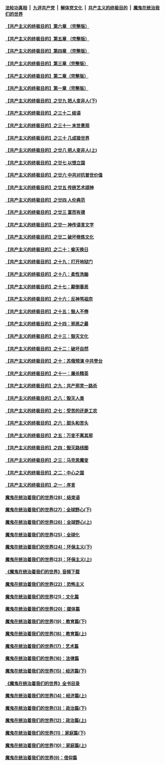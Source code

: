 ####  [法轮功真相](../../../../basic/blob/master/README.md?t=09111852) &nbsp;|&nbsp; [九评共产党](../../../../9ping.md/blob/master/README.md?t=09111852) &nbsp;|&nbsp; [解体党文化](../../../../jtdwh.md/blob/master/README.md?t=09111852)  &nbsp;|&nbsp; [共产主义的终极目的](../../../../gczydzjmd.md/blob/master/README.md?t=09111852) &nbsp;|&nbsp; [魔鬼在统治我们的世界](../../../../mgztzwmdsj.md/blob/master/README.md?t=09111852) 

#### [【共产主义的终极目的】第六章 （完整版）](../pages/nsc422/n11428913.md?t=09111852) 

#### [【共产主义的终极目的】第五章 （完整版）](../pages/nsc422/n11428912.md?t=09111852) 

#### [【共产主义的终极目的】第四章 （完整版）](../pages/nsc422/n11428907.md?t=09111852) 

#### [【共产主义的终极目的】第三章（完整版）](../pages/nsc422/n11428848.md?t=09111852) 

#### [【共产主义的终极目的】第二章（完整版）](../pages/nsc422/n11428831.md?t=09111852) 

#### [【共产主义的终极目的】第一章（完整版）](../pages/nsc422/n11417651.md?t=09111852) 

#### [【共产主义的终极目的】之廿九 把人变非人(下)](../pages/nsc422/n11344140.md?t=09111852) 

#### [【共产主义的终极目的】之三十二 结语](../pages/nsc422/n11360535.md?t=09111852) 

#### [【共产主义的终极目的】之三十一 末世景观](../pages/nsc422/n11351129.md?t=09111852) 

#### [【共产主义的终极目的】之三十 几成狼世界](../pages/nsc422/n11348280.md?t=09111852) 

#### [【共产主义的终极目的】之廿八 把人变非人(上)](../pages/nsc422/n11340492.md?t=09111852) 

#### [【共产主义的终极目的】之廿七 以恨立国](../pages/nsc422/n11336944.md?t=09111852) 

#### [【共产主义的终极目的】之廿六 中共对抗普世价值](../pages/nsc422/n11324785.md?t=09111852) 

#### [【共产主义的终极目的】之廿五 传统艺术颂神](../pages/nsc422/n11296396.md?t=09111852) 

#### [【共产主义的终极目的】之廿四 人伦典范](../pages/nsc422/n11296397.md?t=09111852) 

#### [【共产主义的终极目的】之廿三 富而有德](../pages/nsc422/n11283598.md?t=09111852) 

#### [【共产主义的终极目的】之廿一 神传语言文字](../pages/nsc422/n11263265.md?t=09111852) 

#### [【共产主义的终极目的】之廿二 破坏修炼文化](../pages/nsc422/n11245728.md?t=09111852) 

#### [【共产主义的终极目的】之二十：偷天换日](../pages/nsc422/n11238846.md?t=09111852) 

#### [【共产主义的终极目的】之十九：打开地狱门](../pages/nsc422/n11206376.md?t=09111852) 

#### [【共产主义的终极目的】之十八：柔性洗脑](../pages/nsc422/n11199994.md?t=09111852) 

#### [【共产主义的终极目的】之十七：颠倒善恶](../pages/nsc422/n11179782.md?t=09111852) 

#### [【共产主义的终极目的】之十六：反神骂祖宗](../pages/nsc422/n11166798.md?t=09111852) 

#### [【共产主义的终极目的】之十五：毁人不倦](../pages/nsc422/n11166792.md?t=09111852) 

#### [【共产主义的终极目的】之十四：邪恶之最](../pages/nsc422/n11150249.md?t=09111852) 

#### [【共产主义的终极目的】之十三：毁灭文化](../pages/nsc422/n11135227.md?t=09111852) 

#### [【共产主义的终极目的】之十二：破坏自然](../pages/nsc422/n11135214.md?t=09111852) 

#### [【共产主义的终极目的】之十：苏俄预演 中共登台](../pages/nsc422/n11118424.md?t=09111852) 

#### [【共产主义的终极目的】之十一：屠杀精英](../pages/nsc422/n11118442.md?t=09111852) 

#### [【共产主义的终极目的】之九：共产邪灵一路杀](../pages/nsc422/n11114139.md?t=09111852) 

#### [【共产主义的终极目的】之八：毁灭人类](../pages/nsc422/n11108503.md?t=09111852) 

#### [【共产主义的终极目的】之七：受苦的还是工农](../pages/nsc422/n11101809.md?t=09111852) 

#### [【共产主义的终极目的】之六：甜头和苦头](../pages/nsc422/n11096971.md?t=09111852) 

#### [【共产主义的终极目的】之五：万变不离其邪](../pages/nsc422/n11091285.md?t=09111852) 

#### [【共产主义的终极目的】之四：毁灭路线图](../pages/nsc422/n11086284.md?t=09111852) 

#### [【共产主义的终极目的】之三：马克思魔变](../pages/nsc422/n11061941.md?t=09111852) 

#### [【共产主义的终极目的】之二：中心之国](../pages/nsc422/n11047728.md?t=09111852) 

#### [【共产主义的终极目的】之一：序言](../pages/nsc422/n11086077.md?t=09111852) 

#### [魔鬼在统治着我们的世界(28)：结束语](../pages/nsc422/n10936246.md?t=09111852) 

#### [魔鬼在统治着我们的世界(27)：全球野心(下)](../pages/nsc422/n10928319.md?t=09111852) 

#### [魔鬼在统治着我们的世界(26)：全球野心(上)](../pages/nsc422/n10900318.md?t=09111852) 

#### [魔鬼在统治着我们的世界(25)：全球化](../pages/nsc422/n10788205.md?t=09111852) 

#### [魔鬼在统治着我们的世界(24)：环保主义(下)](../pages/nsc422/n10695307.md?t=09111852) 

#### [魔鬼在统治着我们的世界(23)：环保主义(上)](../pages/nsc422/n10688613.md?t=09111852) 

#### [《魔鬼在统治着我们的世界》音频下载](../pages/nsc422/n10635553.md?t=09111852) 

#### [魔鬼在统治着我们的世界(22)：恐怖主义](../pages/nsc422/n10614727.md?t=09111852) 

#### [魔鬼在统治着我们的世界(21)：文化篇](../pages/nsc422/n10597706.md?t=09111852) 

#### [魔鬼在统治着我们的世界(20)：媒体篇](../pages/nsc422/n10586579.md?t=09111852) 

#### [魔鬼在统治着我们的世界(19)：教育篇(下)](../pages/nsc422/n10564808.md?t=09111852) 

#### [魔鬼在统治着我们的世界(18)：教育篇(上)](../pages/nsc422/n10526970.md?t=09111852) 

#### [魔鬼在统治着我们的世界(17)：艺术篇](../pages/nsc422/n10499093.md?t=09111852) 

#### [魔鬼在统治着我们的世界(16)：法律篇](../pages/nsc422/n10485969.md?t=09111852) 

#### [魔鬼在统治着我们的世界(15)：经济篇(下)](../pages/nsc422/n10469975.md?t=09111852) 

#### [《魔鬼在统治着我们的世界》全书目录](../pages/nsc422/n10464261.md?t=09111852) 

#### [魔鬼在统治着我们的世界(14)：经济篇(上)](../pages/nsc422/n10457370.md?t=09111852) 

#### [魔鬼在统治着我们的世界(13)：政治篇(下)](../pages/nsc422/n10448270.md?t=09111852) 

#### [魔鬼在统治着我们的世界(12)：政治篇(上)](../pages/nsc422/n10444576.md?t=09111852) 

#### [魔鬼在统治着我们的世界(11)：家庭篇(下)](../pages/nsc422/n10440961.md?t=09111852) 

#### [魔鬼在统治着我们的世界(10)：家庭篇(上)](../pages/nsc422/n10435448.md?t=09111852) 

#### [魔鬼在统治着我们的世界(9)：信仰篇](../pages/nsc422/n10432159.md?t=09111852) 

